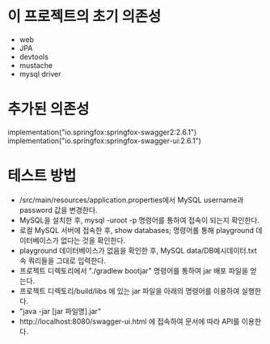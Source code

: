 # 이 프로젝트의 초기 의존성
- web
- JPA
- devtools
- mustache
- mysql driver


# 추가된 의존성
implementation("io.springfox:springfox-swagger2:2.6.1")
implementation("io.springfox:springfox-swagger-ui:2.6.1")


# 테스트 방법
- /src/main/resources/application.properties에서 MySQL username과 password 값을 변경한다.
- MySQL을 설치한 후, mysql -uroot -p 명령어를 통하여 접속이 되는지 확인한다.
- 로컬 MySQL 서버에 접속한 후, show databases; 명령어롤 통해 playground 데이터베이스가 없다는 것을 확인한다.
- playground 데이터베이스가 없음을 확인한 후, MySQL data/DB예시데이터.txt 속 쿼리들을 그대로 입력한다.
- 프로젝트 디렉토리에서 "./gradlew bootjar" 명령어를 통하여 jar 배포 파일을 얻는다. 
- 프로젝트 디렉토리/build/libs 에 있는 jar 파일을 아래의 명령어를 이용하여 실행한다. 
- "java -jar [jar 파일명].jar" 
- http://localhost:8080/swagger-ui.html 에 접속하여 문서에 따라 API를 이용한다. 
